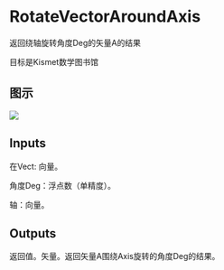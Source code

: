 # RotateVectorAroundAxis

返回绕轴旋转角度Deg的矢量A的结果

目标是Kismet数学图书馆

## 图示

![]($-20221218-19572620.png)

## Inputs

在Vect: 向量。

角度Deg：浮点数（单精度）。

轴：向量。  

## Outputs

返回值。矢量。返回矢量A围绕Axis旋转的角度Deg的结果。
